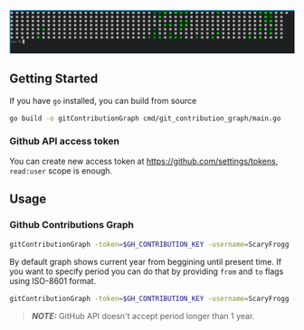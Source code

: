![screenshot](assets/product-screenshot.png)
## Getting Started

If you have `go` installed, you can build from source
```sh
go build -o gitContributionGraph cmd/git_contribution_graph/main.go
```

### Github API access token
You can create new access token at https://github.com/settings/tokens, `read:user` scope is enough.

## Usage
### Github Contributions Graph
```sh
gitContributionGraph -token=$GH_CONTRIBUTION_KEY -username=ScaryFrogg
```
By default graph shows current year from beggining until present time. If you want to specify period you can do that by providing `from` and `to` flags using ISO-8601 format.
```sh
gitContributionGraph -token=$GH_CONTRIBUTION_KEY -username=ScaryFrogg -from=2023-01-01T00:00:00Z -to=2023-12-31T23:59:00Z 
```
> **_NOTE:_**  GitHub API doesn't accept period longer than 1 year.
